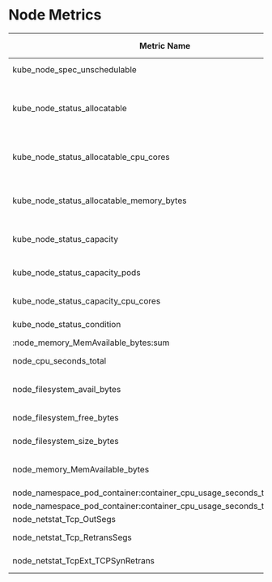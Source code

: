 # Node Metrics

| Metric Name                                                              | Metric Type | Description                                                                          | Status |
|--------------------------------------------------------------------------|-------------|--------------------------------------------------------------------------------------|--------|
| kube_node_spec_unschedulable                                             | gauge       | Whether a node can schedule new pods.                                                | STABLE |
| kube_node_status_allocatable                                             | gauge       | The allocatable for different resources of a node that are available for scheduling. | STABLE |
| kube_node_status_allocatable_cpu_cores                                   | gauge       | The CPU resources of a node that are available for scheduling.                       | STABLE |
| kube_node_status_allocatable_memory_bytes                                | gauge       | The memory resources of a node that are available for scheduling.                    | STABLE |
| kube_node_status_capacity                                                | gauge       | The capacity for different resources of a node.                                      | STABLE |
| kube_node_status_capacity_pods                                           | gauge       | The number of pods the node can schedule.                                            | STABLE |
| kube_node_status_capacity_cpu_cores                                      | gauge       | Total CPU capacity of your cluster’s nodes                                           | STABLE |
| kube_node_status_condition                                               | gauge       | The condition of a cluster node.                                                     | STABLE |
| :node_memory_MemAvailable_bytes:sum                                      |             |                                                                                      | STABLE |
| node_cpu_seconds_total                                                   | counter     | Seconds the CPUs spent in each mode.                                                 | STABLE |
| node_filesystem_avail_bytes                                              | gauge       | Filesystem space available to non-root users in bytes.                               | STABLE |
| node_filesystem_free_bytes                                               | gauge       | Filesystem free space in bytes.                                                      | STABLE |
| node_filesystem_size_bytes                                               | gauge       | Filesystem size in bytes.                                                            | STABLE |
| node_memory_MemAvailable_bytes                                           | gauge       | Memory information field MemAvailable_bytes.                                         | STABLE |
| node_namespace_pod_container:container_cpu_usage_seconds_total:sum_rate  |             |                                                                                      | STABLE |
| node_namespace_pod_container:container_cpu_usage_seconds_total:sum_irate |             |                                                                                      | STABLE |
| node_netstat_Tcp_OutSegs                                                 | untyped     | Statistic TcpOutSegs.                                                                | STABLE |
| node_netstat_Tcp_RetransSegs                                             | untyped     | Statistic TcpRetransSegs.                                                            | STABLE |
| node_netstat_TcpExt_TCPSynRetrans                                        | untyped     | Statistic TcpExtTCPSynRetrans.                                                       | STABLE |
